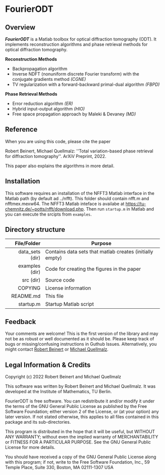 FourierODT
=========================

Overview
--------
***FourierODT*** is a Matlab toolbox for optical diffraction tomography (ODT).
It implements reconstruction algorithms and phase retrieval methods 
for optical diffraction tomography.

__Reconstruction Methods__
* Backpropagation algorithm
* Inverse NDFT (nonuniform discrete Fourier transform) with the conjugate gradients method *(CGNE)*
* TV regularization with a forward-backward primal-dual algorithm *(FBPD)*

__Phase Retrieval Methods__
* Error reduction algorithm *(ER)*
* Hybrid input-output algorithm *(HIO)*
* Free space propagation approach by Maleki & Devaney *(MD)*

Reference
---------
When you are using this code, please cite the paper

Robert Beinert, Michael Quellmalz:
''Total variation-based phase retrieval for diffraction tomography''.
ArXiV Preprint, 2022.

This paper also explains the algorithms in more detail.

Installation
------------
This software requires an installation of the NFFT3 Matlab interface 
in the Matlab path (by default ad ../nfft). 
This folder should contain nfft.m and nfftmex.mexw64.
The NFFT3 Matlab inteface is availabe at 
https://tu-chemnitz.de/~potts/nfft/download.php.
Then run `startup.m` in Matlab and you can execute the srcipts from `examples`.

Directory structure
-------------------

File/Folder        | Purpose
------------------:| ------------------------------------------------------
data_sets (dir)    | Contains data sets that matlab creates (initially empty)
examples (dir)     | Code for creating the figures in the paper
src (dir) 	       | Source code
COPYING            | License information
README.md          | This file
startup.m          | Startup Matlab script

Feedback
--------
Your comments are welcome! This is the first version of the library and may
not be as robust or well documented as it should be. Please keep track of bugs
or missing/confusing instructions in Guthub Issues.
Alternatively, you might contact
[Robert Beinert](mailto:beinert@math.tu-berlin.de)
or
[Michael Quellmalz](mailto:quellmalz@math.tu-berlin.de).

Legal Information & Credits
---------------------------
Copyright (c) 2022 Robert Beinert and Michael Quellmalz

This software was written by Robert Beinert and Michael Quellmalz.
It was developed at the Institute of Mathematics, TU Berlin.

FourierODT is free software. You can redistribute it and/or modify it under the
terms of the GNU General Public License as published by the Free Software
Foundation; either version 2 of the License, or (at your option) any later
version. If not stated otherwise, this applies to all files contained in this
package and its sub-directories.

This program is distributed in the hope that it will be useful,
but WITHOUT ANY WARRANTY; without even the implied warranty of
MERCHANTABILITY or FITNESS FOR A PARTICULAR PURPOSE.  See the
GNU General Public License for more details.

You should have received a copy of the GNU General Public License
along with this program; if not, write to the Free Software
Foundation, Inc., 59 Temple Place, Suite 330, Boston, MA  02111-1307  USA

